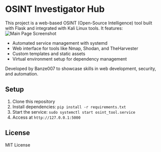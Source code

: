 # OSINT Investigator Hub
This project is a web-based OSINT (Open-Source Intelligence) tool built with Flask and integrated with Kali Linux tools. It features:
![Main Page Screenshot](screenshots/screenshot-main-page.jpg)
- Automated service management with systemd
- Web interface for tools like Nmap, Shodan, and TheHarvester
- Custom templates and static assets
- Virtual environment setup for dependency management

Developed by Banze007 to showcase skills in web development, security, and automation.

## Setup
1. Clone this repository
2. Install dependencies: `pip install -r requirements.txt`
3. Start the service: `sudo systemctl start osint_tool.service`
4. Access at `http://127.0.0.1:5000`

## License
MIT License
